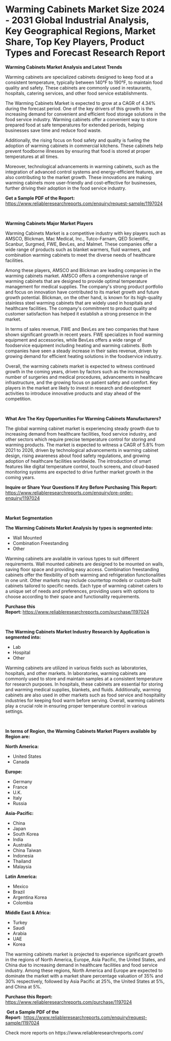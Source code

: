<p><h1>Warming Cabinets Market Size 2024 - 2031 Global Industrial Analysis, Key Geographical Regions, Market Share, Top Key Players, Product Types and Forecast Research Report</h1></p><p><strong>Warming Cabinets Market Analysis and Latest Trends</strong></p>
<p><p>Warming cabinets are specialized cabinets designed to keep food at a consistent temperature, typically between 140°F to 190°F, to maintain food quality and safety. These cabinets are commonly used in restaurants, hospitals, catering services, and other food service establishments.</p><p>The Warming Cabinets Market is expected to grow at a CAGR of 4.34% during the forecast period. One of the key drivers of this growth is the increasing demand for convenient and efficient food storage solutions in the food service industry. Warming cabinets offer a convenient way to store prepared food at safe temperatures for extended periods, helping businesses save time and reduce food waste.</p><p>Additionally, the rising focus on food safety and quality is fueling the adoption of warming cabinets in commercial kitchens. These cabinets help prevent foodborne illnesses by ensuring that food is stored at proper temperatures at all times.</p><p>Moreover, technological advancements in warming cabinets, such as the integration of advanced control systems and energy-efficient features, are also contributing to the market growth. These innovations are making warming cabinets more user-friendly and cost-effective for businesses, further driving their adoption in the food service industry.</p></p>
<p><strong>Get a Sample PDF of the Report:&nbsp;</strong> <a href="https://www.reliableresearchreports.com/enquiry/request-sample/1197024">https://www.reliableresearchreports.com/enquiry/request-sample/1197024</a></p>
<p>&nbsp;</p>
<p><strong>Warming Cabinets Major Market Players</strong></p>
<p><p>Warming Cabinets Market is a competitive industry with key players such as AMSCO, Blickman, Mac Medical, Inc., Tutco-Farnam, QED Scientific, Scanbur, Surgmed, FWE, BevLes, and Malmet. These companies offer a wide range of products such as blanket warmers, fluid warmers, and combination warming cabinets to meet the diverse needs of healthcare facilities.</p><p>Among these players, AMSCO and Blickman are leading companies in the warming cabinets market. AMSCO offers a comprehensive range of warming cabinets that are designed to provide optimal temperature management for medical supplies. The company's strong product portfolio and focus on innovation have contributed to its market growth and future growth potential. Blickman, on the other hand, is known for its high-quality stainless steel warming cabinets that are widely used in hospitals and healthcare facilities. The company's commitment to product quality and customer satisfaction has helped it establish a strong presence in the market.</p><p>In terms of sales revenue, FWE and BevLes are two companies that have shown significant growth in recent years. FWE specializes in food warming equipment and accessories, while BevLes offers a wide range of foodservice equipment including heating and warming cabinets. Both companies have seen a steady increase in their sales revenue, driven by growing demand for efficient heating solutions in the foodservice industry.</p><p>Overall, the warming cabinets market is expected to witness continued growth in the coming years, driven by factors such as the increasing number of surgeries and medical procedures, advancements in healthcare infrastructure, and the growing focus on patient safety and comfort. Key players in the market are likely to invest in research and development activities to introduce innovative products and stay ahead of the competition.</p></p>
<p>&nbsp;</p>
<p><strong>What Are The Key Opportunities For Warming Cabinets Manufacturers?</strong></p>
<p><p>The global warming cabinet market is experiencing steady growth due to increasing demand from healthcare facilities, food service industry, and other sectors which require precise temperature control for storing and warming products. The market is expected to witness a CAGR of 5.8% from 2021 to 2026, driven by technological advancements in warming cabinet design, rising awareness about food safety regulations, and growing adoption of healthcare facilities worldwide. The introduction of smart features like digital temperature control, touch screens, and cloud-based monitoring systems are expected to drive further market growth in the coming years.</p></p>
<p><strong>Inquire or Share Your Questions If Any Before Purchasing This Report:</strong> <a href="https://www.reliableresearchreports.com/enquiry/pre-order-enquiry/1197024">https://www.reliableresearchreports.com/enquiry/pre-order-enquiry/1197024</a></p>
<p>&nbsp;</p>
<p><strong>Market Segmentation</strong></p>
<p><strong>The Warming Cabinets Market Analysis by types is segmented into:</strong></p>
<p><ul><li>Wall Mounted</li><li>Combination Freestanding</li><li>Other</li></ul></p>
<p><p>Warming cabinets are available in various types to suit different requirements. Wall mounted cabinets are designed to be mounted on walls, saving floor space and providing easy access. Combination freestanding cabinets offer the flexibility of both warming and refrigeration functionalities in one unit. Other markets may include countertop models or custom-built cabinets tailored to specific needs. Each type of warming cabinet caters to a unique set of needs and preferences, providing users with options to choose according to their space and functionality requirements.</p></p>
<p><strong>Purchase this Report:&nbsp;</strong><a href="https://www.reliableresearchreports.com/purchase/1197024">https://www.reliableresearchreports.com/purchase/1197024</a></p>
<p>&nbsp;</p>
<p><strong>The Warming Cabinets Market Industry Research by Application is segmented into:</strong></p>
<p><ul><li>Lab</li><li>Hospital</li><li>Other</li></ul></p>
<p><p>Warming cabinets are utilized in various fields such as laboratories, hospitals, and other markets. In laboratories, warming cabinets are commonly used to store and maintain samples at a consistent temperature for research purposes. In hospitals, these cabinets are essential for storing and warming medical supplies, blankets, and fluids. Additionally, warming cabinets are also used in other markets such as food service and hospitality industries for keeping food warm before serving. Overall, warming cabinets play a crucial role in ensuring proper temperature control in various settings.</p></p>
<p>&nbsp;</p>
<p><strong>In terms of Region, the Warming Cabinets Market Players available by Region are:</strong></p>
<p>
    <p> <strong> North America: </strong>
        <ul>
            <li>United States</li>
            <li>Canada</li>
        </ul>
        </p> 
    <p> <strong> Europe: </strong>
        <ul>
            <li>Germany</li>
            <li>France</li>
            <li>U.K.</li>
            <li>Italy</li>
            <li>Russia</li>
        </ul>
        </p> 
    <p> <strong> Asia-Pacific: </strong>
        <ul>
            <li>China</li>
            <li>Japan</li>
            <li>South Korea</li>
            <li>India</li>
            <li>Australia</li>
            <li>China Taiwan</li>
            <li>Indonesia</li>
            <li>Thailand</li>
            <li>Malaysia</li>
        </ul>
        </p> 
    <p> <strong> Latin America: </strong>
        <ul>
            <li>Mexico</li>
            <li>Brazil</li>
            <li>Argentina Korea</li>
            <li>Colombia</li>
        </ul>
        </p> 
    <p> <strong> Middle East & Africa: </strong>
        <ul>
            <li>Turkey</li>
            <li>Saudi</li>
            <li>Arabia</li>
            <li>UAE</li>
            <li>Korea</li>
        </ul>
    </p>
    </p>
<p><p>The warming cabinets market is projected to experience significant growth in the regions of North America, Europe, Asia Pacific, the United States, and China due to increasing demand in healthcare facilities and food service industry. Among these regions, North America and Europe are expected to dominate the market with a market share percentage valuation of 35% and 30% respectively, followed by Asia Pacific at 25%, the United States at 5%, and China at 5%.</p></p>
<p><strong>Purchase this Report: </strong><a href="https://www.reliableresearchreports.com/purchase/1197024">https://www.reliableresearchreports.com/purchase/1197024</a></p>
<p>&nbsp;<strong>Get a Sample PDF of the Report:&nbsp;&nbsp;</strong><a href="https://www.reliableresearchreports.com/enquiry/request-sample/1197024">https://www.reliableresearchreports.com/enquiry/request-sample/1197024</a></p>
<p><strong></strong></p>
<p>Check more reports on https://www.reliableresearchreports.com/</p>